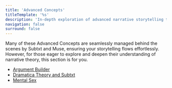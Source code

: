 ```yaml
---
title: 'Advanced Concepts'
titleTemplate: '%s'
description: 'In-depth exploration of advanced narrative storytelling techniques.'
navigation: false
surround: false
---
```


Many of these Advanced Concepts are seamlessly managed behind the scenes by Subtxt and Muse, ensuring your storytelling flows effortlessly. However, for those eager to explore and deepen their understanding of narrative theory, this section is for you.

- [Argument Builder](/advanced-concepts/argument-builder)
- [Dramatica Theory and Subtxt](/advanced-concepts/dramatica-theory-and-subtxt)
- [Mental Sex](/advanced-concepts/mental-sex)